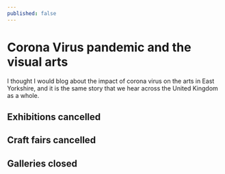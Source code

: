 ```yaml
---
published: false
---
```

# Corona Virus pandemic and the visual arts

I thought I would blog about the impact of corona virus on the arts in East Yorkshire, and it is the same story that we hear across the United Kingdom as a whole.

## Exhibitions cancelled

## Craft fairs cancelled

## Galleries closed

